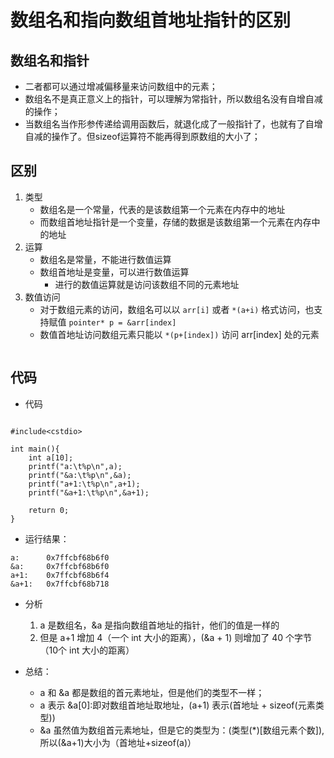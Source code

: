 # 数组名和指向数组首地址指针的区别

## 数组名和指针
+ 二者都可以通过增减偏移量来访问数组中的元素；
+ 数组名不是真正意义上的指针，可以理解为常指针，所以数组名没有自增自减的操作；
+ 当数组名当作形参传递给调用函数后，就退化成了一般指针了，也就有了自增自减的操作了。但sizeof运算符不能再得到原数组的大小了；

## 区别
1. 类型
    + 数组名是一个常量，代表的是该数组第一个元素在内存中的地址
    + 而数组首地址指针是一个变量，存储的数据是该数组第一个元素在内存中的地址
2. 运算
    + 数组名是常量，不能进行数值运算
    + 数组首地址是变量，可以进行数值运算
        - 进行的数值运算就是访问该数组不同的元素地址
3. 数值访问
    + 对于数组元素的访问，数组名可以以 `arr[i]` 或者 `*(a+i)` 格式访问，也支持赋值 `pointer* p = &arr[index]`
    + 数值首地址访问数组元素只能以 `*(p+[index])` 访问 arr[index] 处的元素
    ```

## 代码
+ 代码
```

#include<cstdio>

int main(){
    int a[10];
    printf("a:\t%p\n",a);
    printf("&a:\t%p\n",&a);
    printf("a+1:\t%p\n",a+1);
    printf("&a+1:\t%p\n",&a+1);
    
    return 0;
}
```

+ 运行结果：
```    
a:      0x7ffcbf68b6f0
&a:     0x7ffcbf68b6f0
a+1:    0x7ffcbf68b6f4
&a+1:   0x7ffcbf68b718
```

+ 分析
    1. a 是数组名，&a 是指向数组首地址的指针，他们的值是一样的
    2. 但是 a+1 增加 4（一个 int 大小的距离），(&a + 1) 则增加了 40 个字节（10个 int 大小的距离）

+ 总结：
    + a 和 &a 都是数组的首元素地址，但是他们的类型不一样；
    + a 表示 &a[0]:即对数组首地址取地址，(a+1) 表示(首地址 + sizeof(元素类型))
    + &a 虽然值为数组首元素地址，但是它的类型为：(类型(*)[数组元素个数]), 所以(&a+1)大小为（首地址+sizeof(a)）